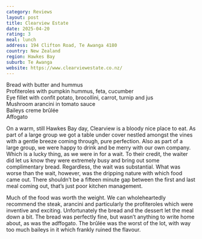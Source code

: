 ```yaml
---
category: Reviews
layout: post
title: Clearview Estate
date: 2025-04-20
rating: 3
meal: lunch
address: 194 Clifton Road, Te Awanga 4180
country: New Zealand
region: Hawkes Bay
suburb: Te Awanga
website: https://www.clearviewestate.co.nz/
---
```

Bread with butter and hummus  
Profiteroles with pumpkin hummus, feta, cucumber  
Eye fillet with confit potato, brocollini, carrot, turnip and jus  
Mushroom arancini in tomato sauce  
Baileys creme brûlée  
Affogato  

On a warm, still Hawkes Bay day, Clearview is a bloody nice place to eat. As part of a large group we got a table under cover nestled amongst the vines with a gentle breeze coming through, pure perfection. Also as part of a large group, we were happy to drink and be merry with our own company. Which is a lucky thing, as we were in for a wait. To their credit, the waiter did let us know they were extremely busy and bring out some complimentary bread. Regardless, the wait was substantial. What was worse than the wait, however, was the dripping nature with which food came out. There shouldn’t be a fifteen minute gap between the first and last meal coming out, that’s just poor kitchen management. 

Much of the food was worth the weight. We can wholeheartedly recommend the steak, arancini and particularly the profiteroles which were inventive and exciting. Unfortunately the bread and the dessert let the meal down a bit. The bread was perfectly fine, but wasn’t anything to write home about, as was the adffogato. The brûlée was the worst of the lot, with way too much baileys in it which frankly ruined the flavour. 
